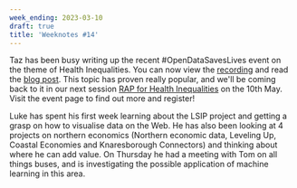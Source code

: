 ```yaml
---
week_ending: 2023-03-10
draft: true
title: 'Weeknotes #14'
---
```


Taz has been busy writing up the recent #OpenDataSavesLives event on the theme
of Health Inequalities. You can now view the [recording](https://opendatasaveslives.org/events/session-37-health-inequalities)
and read the [blog post](https://www.eventbrite.co.uk/e/opendatasaveslives-meeting-tickets-566573234797).
This topic has proven really popular, and we'll be coming back to it in our next
session [RAP for Health Inequalities](https://opendatasaveslives.org/events/session-38-rap-for-health-inequalities)
on the 10th May. Visit the event page to find out more and register!




Luke has spent his first week learning about the LSIP project and getting a
grasp on how to visualise data on the Web. He has also been looking at 4
projects on northern economics (Northern economic data, Leveling Up, Coastal
Economies and Knaresborough Connectors) and thinking about where he can add
value. On Thursday he had a meeting with Tom on all things buses, and is
investigating the possible application of machine learning in this area.
